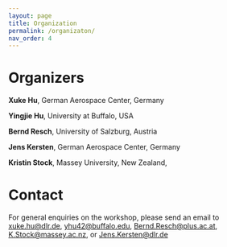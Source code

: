 ```yaml
---
layout: page
title: Organization
permalink: /organizaton/
nav_order: 4
---
```

# Organizers

<strong>Xuke Hu</strong>, German Aerospace Center, Germany

<strong>Yingjie Hu</strong>, University at Buffalo, USA

<strong>Bernd Resch</strong>, University of Salzburg, Austria

<strong>Jens Kersten</strong>, German Aerospace Center, Germany

<strong>Kristin Stock</strong>, Massey University, New Zealand, 

# Contact
For general enquiries on the workshop, please send an email to [xuke.hu@dlr.de](mailto:xuke.hu@dlr.de), yhu42@buffalo.edu, Bernd.Resch@plus.ac.at, K.Stock@massey.ac.nz, or Jens.Kersten@dlr.de 

